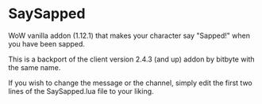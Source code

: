 # SaySapped

WoW vanilla addon (1.12.1) that makes your character say "Sapped!" when you have been sapped.

This is a backport of the client version 2.4.3 (and up) addon by bitbyte with the same name.

If you wish to change the message or the channel, simply edit the first two lines of the SaySapped.lua file to your liking.